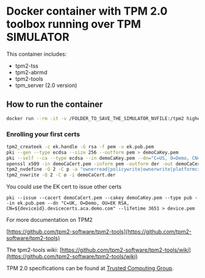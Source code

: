 Docker container with TPM 2.0 toolbox running over TPM SIMULATOR
================================================================

This container includes:

- tpm2-tss
- tpm2-abrmd
- tpm2-tools
- tpm_server (2.0 version)

## How to run the container

```bash
docker run --rm -it -v /FOLDER_TO_SAVE_THE_SIMULATOR_NVFILE:/tpm2 highercomve/tpm2_toolbox bash
```

### Enrolling your first certs

```bash
tpm2_createek -c ek.handle -G rsa -f pem -u ek.pub.pem
pki --gen --type ecdsa --size 256 --outform pem > demoCaKey.pem
pki --self --ca --type ecdsa --in demoCaKey.pem --dn="C=US, O=Demo, CN=Demo ACA" --lifetime 3652 --outform pem > demoCaCert.pem
openssl x509 -in demoCaCert.pem -inform pem -outform der -out demoCaCert.der
tpm2_nvdefine -Q 2 -C p -a "ownerread|policywrite|ownerwrite|platformcreate|no_da"
tpm2_nvwrite -Q 2 -C o -i demoCaCert.der
```

You could use the EK cert to issue other certs

```
pki --issue --cacert demoCaCert.pem --cakey demoCaKey.pem --type pub --in ek.pub.pem --dn "C=UK, O=Demo, OU=EK RSA, CN=${deviceid}.devicecerts.aca.demo.com" --lifetime 3651 > device.pem
```

For more documentation on TPM2

[https://github.com/tpm2-software/tpm2-tools](https://github.com/tpm2-software/tpm2-tools)

The tpm2-tools wiki: [https://github.com/tpm2-software/tpm2-tools/wiki](https://github.com/tpm2-software/tpm2-tools/wiki)

TPM 2.0 specifications can be found at [Trusted Computing Group](https://trustedcomputinggroup.org/).
